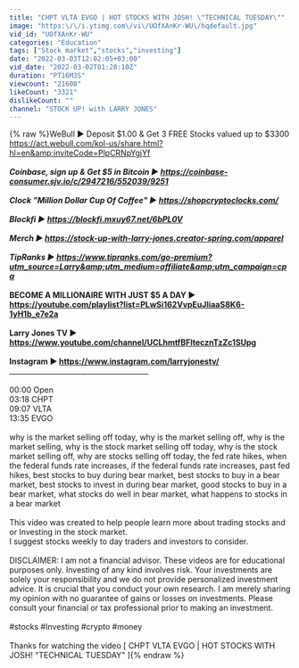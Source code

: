 ```yaml
---
title: "CHPT VLTA EVGO | HOT STOCKS WITH JOSH! \"TECHNICAL TUESDAY\""
image: "https:\/\/i.ytimg.com\/vi\/UOfXAnKr-WU\/hqdefault.jpg"
vid_id: "UOfXAnKr-WU"
categories: "Education"
tags: ["Stock market","stocks","investing"]
date: "2022-03-03T12:02:05+03:00"
vid_date: "2022-03-02T01:28:10Z"
duration: "PT16M3S"
viewcount: "21608"
likeCount: "3321"
dislikeCount: ""
channel: "STOCK UP! with LARRY JONES"
---
```

{% raw %}WeBull ► Deposit $1.00 &amp; Get 3 FREE Stocks valued up to $3300     <a rel="nofollow" target="blank" href="https://act.webull.com/kol-us/share.html?hl=en&amp;inviteCode=PlpCRNpYgjYf">https://act.webull.com/kol-us/share.html?hl=en&amp;inviteCode=PlpCRNpYgjYf</a><br />_______________________________________________________________<br />Coinbase, sign up &amp; Get $5 in Bitcoin ► <a rel="nofollow" target="blank" href="https://coinbase-consumer.sjv.io/c/2947216/552039/9251">https://coinbase-consumer.sjv.io/c/2947216/552039/9251</a><br />____________________________________________________________________<br />Clock &quot;Million Dollar Cup Of Coffee&quot; ► <a rel="nofollow" target="blank" href="https://shopcryptoclocks.com/">https://shopcryptoclocks.com/</a><br />____________________________________________________________________<br />Blockfi ► <a rel="nofollow" target="blank" href="https://blockfi.mxuy67.net/6bPL0V">https://blockfi.mxuy67.net/6bPL0V</a><br />________________________________________________________<br />Merch ► <a rel="nofollow" target="blank" href="https://stock-up-with-larry-jones.creator-spring.com/apparel">https://stock-up-with-larry-jones.creator-spring.com/apparel</a><br />____________________________________________________________________<br />TipRanks ► <a rel="nofollow" target="blank" href="https://www.tipranks.com/go-premium?utm_source=Larry&amp;utm_medium=affiliate&amp;utm_campaign=cpa">https://www.tipranks.com/go-premium?utm_source=Larry&amp;utm_medium=affiliate&amp;utm_campaign=cpa</a><br />___________________________________________________________________________<br />BECOME A MILLIONAIRE WITH JUST $5 A DAY ► <a rel="nofollow" target="blank" href="https://youtube.com/playlist?list=PLwSi162VvpEuJIiaaS8K6-1yH1b_e7e2a">https://youtube.com/playlist?list=PLwSi162VvpEuJIiaaS8K6-1yH1b_e7e2a</a><br />______________________________________________________________________________<br />Larry Jones TV ► <a rel="nofollow" target="blank" href="https://www.youtube.com/channel/UCLhmtfBFItecznTzZc1SUpg">https://www.youtube.com/channel/UCLhmtfBFItecznTzZc1SUpg</a><br />__________________________________________________________________________________<br />Instagram ► <a rel="nofollow" target="blank" href="https://www.instagram.com/larryjonestv/">https://www.instagram.com/larryjonestv/</a><br />_________________________________________________________<br /><br />00:00 Open<br />03:18 CHPT<br />09:07 VLTA<br />13:35 EVGO<br /><br />why is the market selling off today, why is the market selling off, why is the market selling, why is the stock market selling off today, why is the stock market selling off, why are stocks selling off today,  the fed rate hikes, when the federal funds rate increases, if the federal funds rate increases, past fed hikes, best stocks to buy during bear market, best stocks to buy in a bear market, best stocks to invest in during bear market, good stocks to buy in a bear market, what stocks do well in bear market, what happens to stocks in a bear market<br /><br />This video was created to help people learn more about trading stocks and or Investing in the stock market.<br />I suggest stocks weekly to day traders and investors to consider.<br /><br />DISCLAIMER: I am not a financial advisor. These videos are for educational purposes only. Investing of any kind involves risk. Your investments are solely your responsibility and we do not provide personalized investment advice. It is crucial that you conduct your own research. I am merely sharing my opinion with no guarantee of gains or losses on investments. Please consult your financial or tax professional prior to making an investment.<br /><br />#stocks #Investing #crypto #money <br /><br />Thanks for watching the video [ CHPT VLTA EVGO | HOT STOCKS WITH JOSH! &quot;TECHNICAL TUESDAY&quot; ]{% endraw %}
